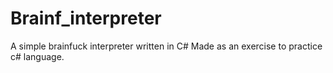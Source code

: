 # Brainf_interpreter
A simple brainfuck interpreter written in C#
Made as an exercise to practice c# language.
